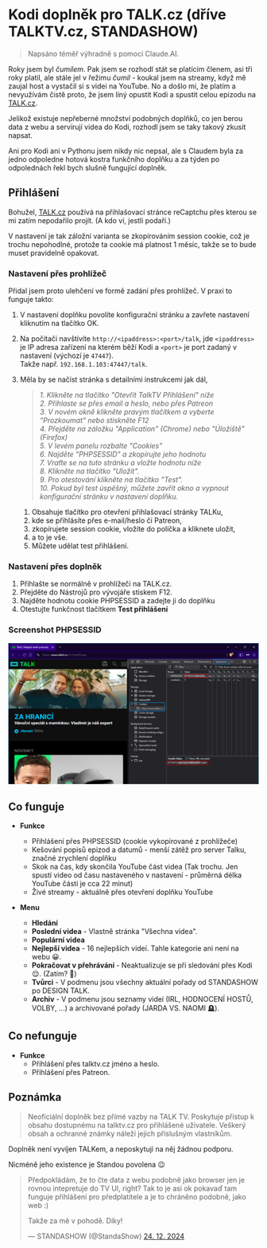 # Kodi doplněk pro TALK.cz (dříve TALKTV.cz, STANDASHOW)

> Napsáno téměř výhradně s pomocí Claude.AI.

Roky jsem byl *čumilem*. Pak jsem se rozhodl stát se platícím členem, asi tři roky platil, ale stále jel v řežimu *čumil* - koukal jsem na streamy, když mě zaujal host a vystačil si s videi na YouTube. No a došlo mi, že platím a nevyužívám čistě proto, že jsem líný opustit Kodi a spustit celou epizodu na [TALK.cz](https://talk.cz).

Jelikož existuje nepřeberné množství podobných doplňků, co jen berou data z webu a servírují videa do Kodi, rozhodl jsem se taky takový zkusit napsat.

Ani pro Kodi ani v Pythonu jsem nikdy nic nepsal, ale s Claudem byla za jedno odpoledne hotová kostra funkčního doplňku a za týden po odpolednách řekl bych slušně fungující doplněk.

## Přihlášení

Bohužel, [TALK.cz](https://talk.cz) používá na přihlašovací stránce reCaptchu přes kterou se mi zatím nepodařilo projít. (A kdo ví, jestli podaří.)

V nastavení je tak záložní varianta se zkopírováním session cookie, což je trochu nepohodlné, protože ta cookie má platnost 1 měsíc, takže se to bude muset pravidelně opakovat.

### Nastavení přes prohlížeč

Přidal jsem proto ulehčení ve formě zadání přes prohlížeč. V praxi to funguje takto:

1. V nastavení doplňku povolíte konfigurační stránku a zavřete nastavení kliknutím na tlačítko OK.
2. Na počítači navštívíte `http://<ipaddress>:<port>/talk`, jde `<ipaddress>` je IP adresa zařízení na kterém běží Kodi a `<port>` je port zadaný v nastavení (výchozí je `47447`).<br>Takže např. `192.168.1.103:47447/talk`.
3. Měla by se načíst stránka s detailními instrukcemi jak dál,

    > *1. Klikněte na tlačítko "Otevřít TalkTV Přihlášení" níže*<br>
    > *2. Přihlaste se přes email a heslo, nebo přes Patreon*<br>
    > *3. V novém okně klikněte pravým tlačítkem a vyberte "Prozkoumat" nebo stiskněte F12*<br>
    > *4. Přejděte na záložku "Application" (Chrome) nebo "Úložiště" (Firefox)*<br>
    > *5. V levém panelu rozbalte "Cookies"*<br>
    > *6. Najděte "PHPSESSID" a zkopírujte jeho hodnotu*<br>
    > *7. Vraťte se na tuto stránku a vložte hodnotu níže*<br>
    > *8. Klikněte na tlačítko "Uložit".*<br>
    > *9. Pro otestování klikněte na tlačítko "Test".*<br>
    > *10. Pokud byl test úspěšný, můžete zavřít okno a vypnout konfigurační stránku v nastavení doplňku.*

    1. Obsahuje tlačítko pro otevření přihlašovací stránky TALKu,
    2. kde se přihlásíte přes e-mail/heslo či Patreon,
    3. zkopírujete session cookie, vložíte do políčka a kliknete uložit,
    4. a to je vše.
    5. Můžete udělat test přihlášení.

### Nastavení přes doplněk

1. Přihlašte se normálně v prohlížeči na TALK.cz.
2. Přejděte do Nástrojů pro vývojáře stiskem F12.
3. Najděte hodnotu cookie PHPSESSID a zadejte ji do doplňku<br>
4. Otestujte funkčnost tlačítkem **Test přihlášení**

### Screenshot PHPSESSID

![screenshot-4](resources/screenshot-4.png "screenshot-4")

## Co funguje

* **Funkce**
    * Přihlášení přes PHPSESSID (cookie vykopírované z prohlížeče)
    * Kešování popisů epizod a datumů - menší zátěž pro server Talku, značné zrychlení doplňku
    * Skok na čas, kdy skončila YouTube část videa (Tak trochu. Jen spustí video od času nastaveného v nastavení - průměrná délka YouTube části je cca 22 minut)
    * Živé streamy - aktuálně přes otevření doplňku YouTube

* **Menu**
    * **Hledání**
    * **Poslední videa** - Vlastně stránka "Všechna videa".
    * **Populární videa**
    * **Nejlepší videa** - 16 nejlepších videí. Tahle kategorie ani není na webu 😀.
    * **Pokračovat v přehrávání** - Neaktualizuje se při sledování přes Kodi 😌. (Zatím? 🤔)
    * **Tvůrci** - V podmenu jsou všechny aktuální pořady od STANDASHOW po DESIGN TALK.
    * **Archiv** - V podmenu jsou seznamy videí (IRL, HODNOCENÍ HOSTŮ, VOLBY, ...) a archivované pořady (JARDA VS. NAOMI 🪦).

## Co nefunguje

* **Funkce**
    * Přihlášení přes talktv.cz jméno a heslo.
    * Přihlášení přes Patreon.

## Poznámka

> Neoficiální doplněk bez přímé vazby na TALK TV. Poskytuje přístup k obsahu dostupnému na talktv.cz pro přihlášené uživatele. Veškerý obsah a ochranné známky náleží jejich příslušným vlastníkům.

Doplněk není vyvíjen TALKem, a neposkytují na něj žádnou podporu.

Nicméně jeho existence je Standou povolena 😉

> Předpokládám, že to čte data z webu podobně jako browser jen je rovnou intepretuje do TV UI, right? Tak to je asi ok pokavaď tam funguje přihlášení pro předplatitele a je to chráněno podobně, jako web :)
>
> Takže za mě v pohodě. Díky!
>
> &mdash; STANDASHOW (@StandaShow) [24. 12. 2024](https://x.com/StandaShow/status/1871548140429656072)
